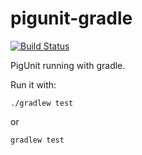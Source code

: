 # pigunit-gradle
[![Build Status](https://secure.travis-ci.org/typekpb/pigunit-gradle.png?branch=master)](http://travis-ci.org/typekpb/pigunit-gradle)

PigUnit running with gradle.

Run it with:

    ./gradlew test

or

    gradlew test
